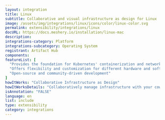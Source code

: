 ```yaml
---
layout: integration
title: Linux
subtitle: Collaborative and visual infrastructure as design for Linux
image: /assets/img/integrations/linux/icons/color/linux-color.svg
permalink: extensibility/integrations/linux
docURL: https://docs.meshery.io/installation/linux-mac
description: 
integrations-category: Platform
integrations-subcategory: Operating System
registrant: Artifact Hub
components: 
featureList: [
  "Provides the foundation for Kubernetes' containerization and networking",
  "Offers flexibility and customization for different hardware and software configurations",
  "Open-source and community-driven development"
]
howItWorks: "Collaborative Infrastructure as Design"
howItWorksDetails: "Collaboratively manage infrastructure with your coworkers synchronously sharing the same designs."
isAnnotation: "FALSE"
language: en
list: include
type: extensibility
category: integrations
---
```

